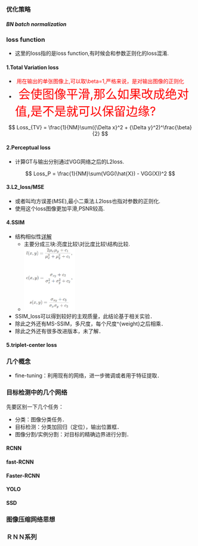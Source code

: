 

### 优化策略

##### BN batch normalization





### loss function

- 这里的loss指的是loss function,有时候会和参数正则化的loss混淆.

#### 1.Total Variation loss

- <font color=#ff0000> 用在输出的单张图像上,可以取\beta=1,严格来说，是对输出图像的正则化</font>
- <font color=#ff0000 size = 6> 会使图像平滑,那么如果改成绝对值,是不是就可以保留边缘?</font>

$$
Loss_{TV} = \frac{1}{NM}\sum({\Delta x}^2 + {\Delta y}^2)^\frac{\beta}{2}
$$



#### 2.Perceptual loss

- 计算GT与输出分别通过VGG网络之后的L2loss.

$$
Loss_P = \frac{1}{NM}\sum(VGG(\hat{X}) - VGG(X))^2
$$



#### 3.L2_loss/MSE

- 或者叫均方误差(MSE),最小二乘法.L2loss也指对参数的正则化.
- 使用这个loss图像更加平滑,PSNR较高.

#### 4.SSIM

- 结构相似性[详解](https://blog.csdn.net/leviopku/article/details/84635897)
  - 主要分成三块:亮度比较\对比度比较\结构比较.
  - <img src=./img/3.png width="30%" height="50%" />
- SSIM_loss可以得到较好的主观质量，此结论基于相关实验．
- 除此之外还有MS-SSIM，多尺度，每个尺度^{weight}之后相乘．
- 除此之外还有很多改进版本，未了解．

#### 5.triplet-center loss

### 几个概念

- fine-tuning：利用现有的网络，进一步微调或者用于特征提取．

### 目标检测中的几个网络

先要区别一下几个任务：

- 分类：图像分类任务．
- 目标检测：分类加回归（定位），输出位置框．
- 图像分割/实例分割：对目标的精确边界进行分割．

#### RCNN

#### fast-RCNN

#### Faster-RCNN

#### YOLO

#### SSD

### 图像压缩网络思想

### ＲＮＮ系列







